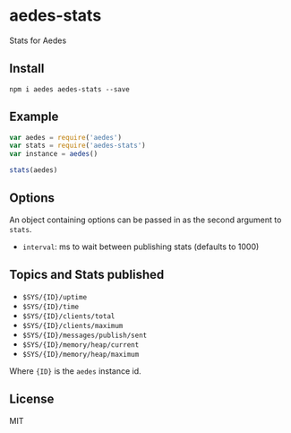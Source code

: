 # aedes-stats

Stats for Aedes

## Install

```
npm i aedes aedes-stats --save
```

## Example

```js
var aedes = require('aedes')
var stats = require('aedes-stats')
var instance = aedes()

stats(aedes)
```

## Options

An object containing options can be passed in as the second argument to `stats`.

* `interval`: ms to wait between publishing stats (defaults to 1000)

## Topics and Stats published

* `$SYS/{ID}/uptime`
* `$SYS/{ID}/time`
* `$SYS/{ID}/clients/total`
* `$SYS/{ID}/clients/maximum`
* `$SYS/{ID}/messages/publish/sent`
* `$SYS/{ID}/memory/heap/current`
* `$SYS/{ID}/memory/heap/maximum`

Where `{ID}` is the `aedes` instance id.

## License

MIT

